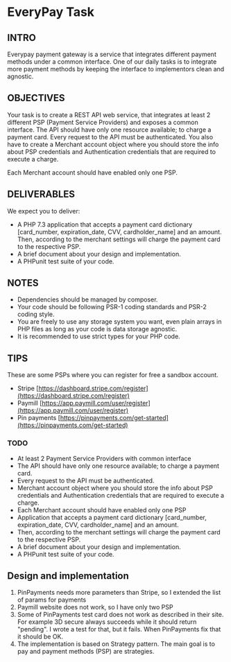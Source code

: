 # EveryPay Task

## INTRO

Everypay payment gateway is a service that integrates different payment methods under a common interface. One of our daily tasks is to integrate more payment methods by keeping the interface to implementors clean and agnostic.

## OBJECTIVES

Your task is to create a REST API web service, that integrates at least 2 different PSP (Payment Service Providers) and exposes a common interface. The API should have only one resource available; to charge a payment card. Every request to the API must be authenticated. You also have to create a Merchant account object where you should store the info about PSP credentials and Authentication credentials that are required to execute a charge.

Each Merchant account should have enabled only one PSP.

## DELIVERABLES

We expect you to deliver:
- A PHP 7.3 application that accepts a payment card dictionary [card_number, expiration_date, CVV, cardholder_name] and an amount. Then, according to the merchant settings will charge the payment card to the respective PSP.
- A brief document about your design and implementation.
- A PHPunit test suite of your code.

## NOTES

- Dependencies should be managed by composer.
- Your code should be following PSR-1 coding standards and PSR-2 coding style.
- You are freely to use any storage system you want, even plain arrays in PHP files as long as your code is data storage
  agnostic.
- It is recommended to use strict types for your PHP code.

## TIPS

These are some PSPs where you can register for free a sandbox account.
- Stripe [https://dashboard.stripe.com/register](https://dashboard.stripe.com/register)
- Paymill [https://app.paymill.com/user/register](https://app.paymill.com/user/register)
- Pin payments [https://pinpayments.com/get-started](https://pinpayments.com/get-started)


### TODO
- At least 2 Payment Service Providers with common interface
- The API should have only one resource available; to charge a payment card.
- Every request to the API must be authenticated.
- Merchant account object where you should store the info about PSP credentials and Authentication credentials that are required to execute a charge.
- Each Merchant account should have enabled only one PSP
- Application that accepts a payment card dictionary [card_number, expiration_date, CVV, cardholder_name] and an amount.
- Then, according to the merchant settings will charge the payment card to the respective PSP.
- A brief document about your design and implementation.
- A PHPunit test suite of your code.


## Design and implementation
1. PinPayments needs more parameters than Stripe, so I extended the list of params for payments
2. Paymill website does not work, so I have only two PSP
3. Some of PinPayments test card does not work as described in their site. For example 3D secure always succeeds while it should return "pending". I wrote a test for that, but it fails. When PinPayments fix that it should be OK.
4. The implementation is based on Strategy pattern. The main goal is to pay and payment methods (PSP) are strategies.
